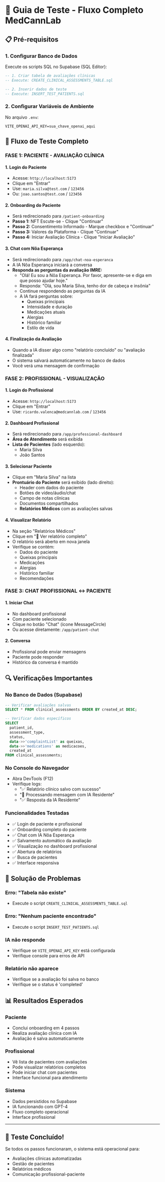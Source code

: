 # 🧪 Guia de Teste - Fluxo Completo MedCannLab

## 📋 Pré-requisitos

### 1. **Configurar Banco de Dados**
Execute os scripts SQL no Supabase (SQL Editor):

```sql
-- 1. Criar tabela de avaliações clínicas
-- Execute: CREATE_CLINICAL_ASSESSMENTS_TABLE.sql

-- 2. Inserir dados de teste
-- Execute: INSERT_TEST_PATIENTS.sql
```

### 2. **Configurar Variáveis de Ambiente**
No arquivo `.env`:
```env
VITE_OPENAI_API_KEY=sua_chave_openai_aqui
```

## 🎯 Fluxo de Teste Completo

### **FASE 1: PACIENTE - AVALIAÇÃO CLÍNICA**

#### 1. **Login do Paciente**
- Acesse: `http://localhost:5173`
- Clique em "Entrar"
- Use: `maria.silva@test.com` / `123456`
- Ou: `joao.santos@test.com` / `123456`

#### 2. **Onboarding do Paciente**
- Será redirecionado para `/patient-onboarding`
- **Passo 1:** NFT Escute-se - Clique "Continuar"
- **Passo 2:** Consentimento Informado - Marque checkbox e "Continuar"
- **Passo 3:** Valores da Plataforma - Clique "Continuar"
- **Passo 4:** Iniciar Avaliação Clínica - Clique "Iniciar Avaliação"

#### 3. **Chat com Nôa Esperança**
- Será redirecionado para `/app/chat-noa-esperanca`
- A IA Nôa Esperança iniciará a conversa
- **Responda as perguntas da avaliação IMRE:**
  - "Olá! Eu sou a Nôa Esperança. Por favor, apresente-se e diga em que posso ajudar hoje."
  - Responda: "Olá, sou Maria Silva, tenho dor de cabeça e insônia"
  - Continue respondendo as perguntas da IA
  - A IA fará perguntas sobre:
    - Queixas principais
    - Intensidade e duração
    - Medicações atuais
    - Alergias
    - Histórico familiar
    - Estilo de vida

#### 4. **Finalização da Avaliação**
- Quando a IA disser algo como "relatório concluído" ou "avaliação finalizada"
- O sistema salvará automaticamente no banco de dados
- Você verá uma mensagem de confirmação

### **FASE 2: PROFISSIONAL - VISUALIZAÇÃO**

#### 1. **Login do Profissional**
- Acesse: `http://localhost:5173`
- Clique em "Entrar"
- Use: `ricardo.valenca@medcannlab.com` / `123456`

#### 2. **Dashboard Profissional**
- Será redirecionado para `/app/professional-dashboard`
- **Área de Atendimento** será exibida
- **Lista de Pacientes** (lado esquerdo):
  - Maria Silva
  - João Santos

#### 3. **Selecionar Paciente**
- Clique em "Maria Silva" na lista
- **Prontuário do Paciente** será exibido (lado direito):
  - Header com dados do paciente
  - Botões de vídeo/áudio/chat
  - Campo de notas clínicas
  - Documentos compartilhados
  - **Relatórios Médicos** com as avaliações salvas

#### 4. **Visualizar Relatório**
- Na seção "Relatórios Médicos"
- Clique em "📄 Ver relatório completo"
- O relatório será aberto em nova janela
- Verifique se contém:
  - Dados do paciente
  - Queixas principais
  - Medicações
  - Alergias
  - Histórico familiar
  - Recomendações

### **FASE 3: CHAT PROFISSIONAL ↔ PACIENTE**

#### 1. **Iniciar Chat**
- No dashboard profissional
- Com paciente selecionado
- Clique no botão "Chat" (ícone MessageCircle)
- Ou acesse diretamente: `/app/patient-chat`

#### 2. **Conversa**
- Profissional pode enviar mensagens
- Paciente pode responder
- Histórico da conversa é mantido

## 🔍 Verificações Importantes

### **No Banco de Dados (Supabase)**
```sql
-- Verificar avaliações salvas
SELECT * FROM clinical_assessments ORDER BY created_at DESC;

-- Verificar dados específicos
SELECT 
  patient_id,
  assessment_type,
  status,
  data->>'complaintList' as queixas,
  data->>'medications' as medicacoes,
  created_at
FROM clinical_assessments;
```

### **No Console do Navegador**
- Abra DevTools (F12)
- Verifique logs:
  - "✅ Relatório clínico salvo com sucesso"
  - "🧠 Processando mensagem com IA Residente"
  - "✅ Resposta da IA Residente"

### **Funcionalidades Testadas**
- ✅ Login de paciente e profissional
- ✅ Onboarding completo do paciente
- ✅ Chat com IA Nôa Esperança
- ✅ Salvamento automático da avaliação
- ✅ Visualização no dashboard profissional
- ✅ Abertura de relatórios
- ✅ Busca de pacientes
- ✅ Interface responsiva

## 🚨 Solução de Problemas

### **Erro: "Tabela não existe"**
- Execute o script `CREATE_CLINICAL_ASSESSMENTS_TABLE.sql`

### **Erro: "Nenhum paciente encontrado"**
- Execute o script `INSERT_TEST_PATIENTS.sql`

### **IA não responde**
- Verifique se `VITE_OPENAI_API_KEY` está configurada
- Verifique console para erros de API

### **Relatório não aparece**
- Verifique se a avaliação foi salva no banco
- Verifique se o status é 'completed'

## 📊 Resultados Esperados

### **Paciente**
- Conclui onboarding em 4 passos
- Realiza avaliação clínica com IA
- Avaliação é salva automaticamente

### **Profissional**
- Vê lista de pacientes com avaliações
- Pode visualizar relatórios completos
- Pode iniciar chat com pacientes
- Interface funcional para atendimento

### **Sistema**
- Dados persistidos no Supabase
- IA funcionando com GPT-4
- Fluxo completo operacional
- Interface profissional

---

## 🎉 Teste Concluído!

Se todos os passos funcionaram, o sistema está operacional para:
- Avaliações clínicas automatizadas
- Gestão de pacientes
- Relatórios médicos
- Comunicação profissional-paciente
